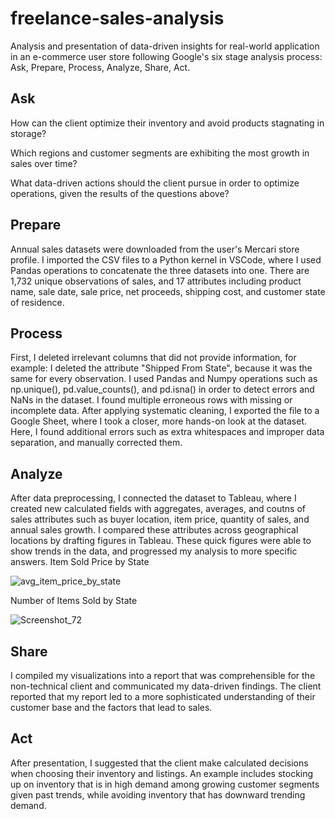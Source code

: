# freelance-sales-analysis
 Analysis and presentation of data-driven insights for real-world application in an e-commerce user store following Google's six stage analysis process: Ask, Prepare, Process, Analyze, Share, Act.
 
## Ask

How can the client optimize their inventory and avoid products stagnating in storage?

Which regions and customer segments are exhibiting the most growth in sales over time?

What data-driven actions should the client pursue in order to optimize operations, given the results of the questions above?

## Prepare

Annual sales datasets were downloaded from the user's Mercari store profile. I imported the CSV files to a Python kernel in VSCode, where I used Pandas operations to concatenate the three datasets into one. There are 1,732 unique observations of sales, and 17 attributes including product name, sale date, sale price, net proceeds, shipping cost, and customer state of residence. 

## Process

First, I deleted irrelevant columns that did not provide information, for example: I deleted the attribute "Shipped From State", because it was the same for every observation. I used Pandas and Numpy operations such as np.unique(), pd.value_counts(), and pd.isna() in order to detect errors and NaNs in the dataset. I found multiple erroneous rows with missing or incomplete data. After applying systematic cleaning, I exported the file to a Google Sheet, where I took a closer, more hands-on look at the dataset. Here, I found additional errors such as extra whitespaces and improper data separation, and manually corrected them. 

## Analyze

After data preprocessing, I connected the dataset to Tableau, where I created new calculated fields with aggregates, averages, and coutns of sales attributes such as buyer location, item price, quantity of sales, and annual sales growth. I compared these attributes across geographical locations by drafting figures in Tableau. These quick figures were able to show trends in the data, and progressed my analysis to more specific answers.
Item Sold Price by State

![avg_item_price_by_state](https://user-images.githubusercontent.com/58805376/177470027-84a335ed-1f0a-432e-b46c-b0d011c8c8db.png)

Number of Items Sold by State

![Screenshot_72](https://user-images.githubusercontent.com/58805376/177470562-aab92861-51d5-46af-a2fb-3f7345f8ca33.png)

## Share

I compiled my visualizations into a report that was comprehensible for the non-technical client and communicated my data-driven findings. The client reported that my report led to a more sophisticated understanding of their customer base and the factors that lead to sales. 

## Act

After presentation, I suggested that the client make calculated decisions when choosing their inventory and listings. An example includes stocking up on inventory that is in high demand among growing customer segments given past trends, while avoiding inventory that has downward trending demand.


